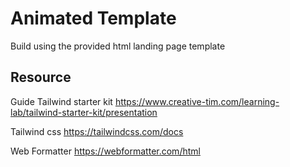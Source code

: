 # Animated Template 
Build using the provided html landing page template 

## Resource 
Guide Tailwind starter kit
https://www.creative-tim.com/learning-lab/tailwind-starter-kit/presentation

Tailwind css 
https://tailwindcss.com/docs

Web Formatter
https://webformatter.com/html
